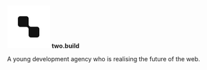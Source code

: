 
<img src="./logo-border-radius.svg" alt="two.build logo" width="100">
<strong>two.build</strong><br>
<p>A young development agency who is realising the future of the web.</p>
